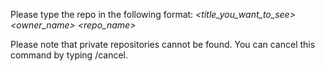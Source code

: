 Please type the repo in the following format:
_*<title\_you\_want\_to\_see\>*_ _*<owner\_name\>*_ _*<repo\_name\>*_

Please note that private repositories cannot be found\.
You can cancel this command by typing /cancel\.
